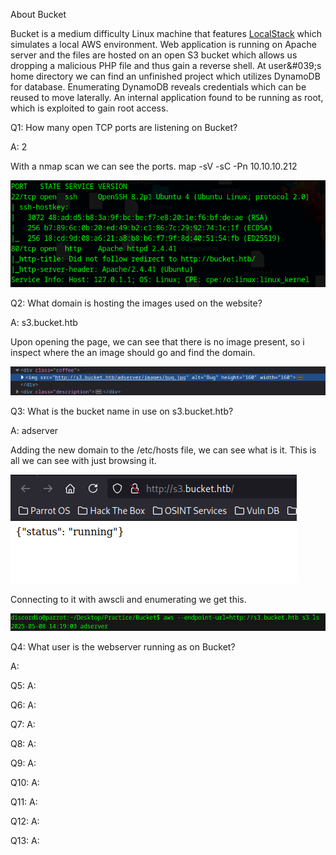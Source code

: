 
About Bucket

Bucket is a medium difficulty Linux machine that features [LocalStack](https://github.com/localstack/localstack) which simulates a local AWS environment. Web application is running on Apache server and the files are hosted on an open S3 bucket which allows us dropping a malicious PHP file and thus gain a reverse shell. At user&amp;#039;s home directory we can find an unfinished project which utilizes DynamoDB for database. Enumerating DynamoDB reveals credentials which can be reused to move laterally. An internal application found to be running as root, which is exploited to gain root access.



Q1: How many open TCP ports are listening on Bucket?

A: 2

With a nmap scan we can see the ports. map -sV -sC -Pn 10.10.10.212

![](../../Img/Pasted%20image%2020250508140220.png)

Q2: What domain is hosting the images used on the website?

A: s3.bucket.htb

Upon opening the page, we can see that there is no image present, so i inspect where the an image should go and find the domain.

![](../../Img/Pasted%20image%2020250508141159.png)

Q3: What is the bucket name in use on s3.bucket.htb?

A: adserver

Adding the new domain to the /etc/hosts file, we can see what is it.
This is all we can see with just browsing it.

![](../../Img/Pasted%20image%2020250508142126.png)

Connecting to it with awscli and enumerating we get this.

![](../../Img/Pasted%20image%2020250508142253.png)

Q4: What user is the webserver running as on Bucket?

A: 

Q5: 
A: 

Q6: 
A: 

Q7: 
A: 

Q8: 
A: 

Q9: 
A: 

Q10: 
A: 

Q11: 
A: 

Q12:
A: 

Q13: 
A: 




